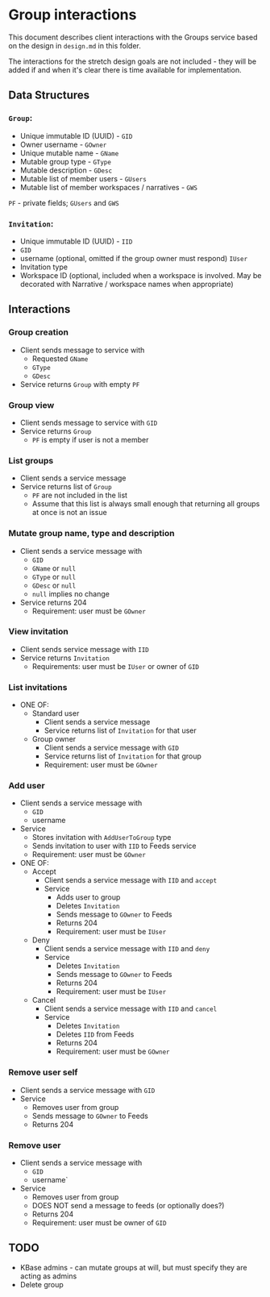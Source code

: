 # Group interactions

This document describes client interactions with the Groups service based on the design in
`design.md` in this folder.

The interactions for the stretch design goals are not included - they will be added if and when
it's clear there is time available for implementation.

## Data Structures

### `Group`:
* Unique immutable ID (UUID) - `GID`
* Owner username - `GOwner`
* Unique mutable name - `GName`
* Mutable group type - `GType`
* Mutable description - `GDesc`
* Mutable list of member users - `GUsers`
* Mutable list of member workspaces / narratives - `GWS`

`PF` - private fields; `GUsers` and `GWS`

### `Invitation`:
* Unique immutable ID (UUID) - `IID`
* `GID`
* username (optional, omitted if the group owner must respond) `IUser`
* Invitation type
* Workspace ID (optional, included when a workspace is involved. May be decorated with
  Narrative / workspace names when appropriate)

## Interactions

### Group creation

* Client sends message to service with
  * Requested `GName`
  * `GType`
  * `GDesc`
* Service returns `Group` with empty `PF`

### Group view

* Client sends message to service with `GID`
* Service returns `Group`
  * `PF` is empty if user is not a member

### List groups

* Client sends a service message
* Service returns list of `Group`
  * `PF` are not included in the list
  * Assume that this list is always small enough that returning all groups at once is not an issue

### Mutate group name, type and description

* Client sends a service message with
  * `GID`
  * `GName` or `null`
  * `GType` or `null`
  * `GDesc` or `null`
  * `null` implies no change
* Service returns 204
  * Requirement: user must be `GOwner`

### View invitation

* Client sends service message with `IID`
* Service returns `Invitation`
  * Requirements: user must be `IUser` or owner of `GID`

### List invitations

* ONE OF:
  * Standard user
    * Client sends a service message
    * Service returns list of `Invitation` for that user
  * Group owner
     * Client sends a service message with `GID`
     * Service returns list of `Invitation` for that group
     * Requirement: user must be `GOwner`

### Add user

* Client sends a service message with
  * `GID`
  * username
* Service
  * Stores invitation with `AddUserToGroup` type
  * Sends invitation to user with `IID` to Feeds service
  * Requirement: user must be `GOwner`
* ONE OF:
  * Accept
    * Client sends a service message with `IID` and `accept`
    * Service
      * Adds user to group
      * Deletes `Invitation`
      * Sends message to `GOwner` to Feeds
      * Returns 204
      * Requirement: user must be `IUser`
  * Deny
    * Client sends a service message with `IID` and `deny`
    * Service
      * Deletes `Invitation`
      * Sends message to `GOwner` to Feeds
      * Returns 204
      * Requirement: user must be `IUser`
  * Cancel
    * Client sends a service message with `IID` and `cancel`
    * Service
      * Deletes `Invitation`
      * Deletes `IID` from Feeds
      * Returns 204
      * Requirement: user must be `GOwner`

### Remove user self

* Client sends a service message with `GID`
* Service
  * Removes user from group
  * Sends message to `GOwner` to Feeds
  * Returns 204

### Remove user

* Client sends a service message with
  * `GID`
  * username`
* Service
  * Removes user from group
  * DOES NOT send a message to feeds (or optionally does?)
  * Returns 204
  * Requirement: user must be owner of `GID`

## TODO

* KBase admins - can mutate groups at will, but must specify they are acting as admins
* Delete group
